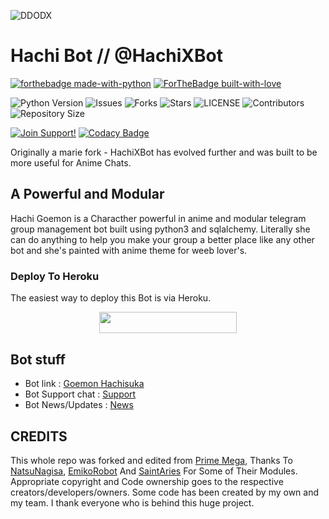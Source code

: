 ![DDODX](https://telegra.ph/file/f2a033fd4e10fbee49551.jpg)
# Hachi Bot // @HachiXBot

[![forthebadge made-with-python](http://ForTheBadge.com/images/badges/made-with-python.svg)](https://www.python.org/)
[![ForTheBadge built-with-love](http://ForTheBadge.com/images/badges/built-with-love.svg)](https://GitHub.com/ridhoajaaa/)</br>


![Python Version](https://img.shields.io/badge/python-3.10-green?style=for-the-badge&logo=appveyor)
![Issues](https://img.shields.io/github/issues/ridhoajaaa/HachiProBot?style=for-the-badge&logo=appveyor)
![Forks](https://img.shields.io/github/forks/ridhoajaaa/HachiProBot?style=for-the-badge&logo=appveyor)
![Stars](https://img.shields.io/github/stars/ridhoajaaa/HachiProBot?style=for-the-badge&logo=appveyor)
![LICENSE](https://img.shields.io/github/license/ridhoajaaa/HachiProBot?style=for-the-badge&logo=appveyor)
![Contributors](https://img.shields.io/github/contributors/ridhoajaaa/HachiProBot?style=for-the-badge&logo=appveyor)
![Repository Size](https://img.shields.io/github/repo-size/ridhoajaaa/HachiProBot?style=for-the-badge&logo=appveyor)</br>


[![Join Support!](https://img.shields.io/badge/Support%20Chat-demonszx-red)](https://t.me/demonszxx)
[![Codacy Badge](https://app.codacy.com/project/badge/Grade/cfb691a93a064d9ea753ef2b5fccf797)](https://www.codacy.com/manual/ridhoajaaa/HachiXBot?utm_source=github.com&amp;utm_medium=referral&amp;utm_content=ridhoajaaa/HachiXBot&amp;utm_campaign=Badge_Grade)


Originally a marie fork - HachiXBot has evolved further and was built to be more useful for Anime Chats.

## A Powerful and Modular

Hachi Goemon is a Characther powerful in anime and modular telegram group management bot built using python3 and sqlalchemy. Literally she can do anything to help you make your group a better place like any other bot and she's painted with anime theme for weeb lover's.

### Deploy To Heroku 

The easiest way to deploy this Bot is via Heroku.

<p align="center"><a href="https://heroku.com/deploy?template=https://github.com/ridhoajaaa/HachiXBot"> <img src="https://img.shields.io/badge/Deploy%20To%20Heroku-black?style=for-the-badge&logo=heroku" width="220" height="34.45"/></a></p>

## Bot stuff

* Bot link : [Goemon Hachisuka](https://t.me/HachiXBot)
* Bot Support chat : [Support](https://t.me/demonszxx)
* Bot News/Updates : [News](https://t.me/HachiXLog)

## CREDITS

This whole repo was forked and edited from [Prime Mega](https://github.com/Tonic990/HachiBot), Thanks To [NatsuNagisa](https://github.com/ridhoajaaa/Natsunagi-Nagisa), [EmikoRobot](https://github.com/kennedy-ex/EmikoRobot) And [SaintAries](https://github.com/Aryza23/SaintAries) For Some of Their Modules.
Appropriate copyright and Code ownership goes to the respective creators/developers/owners.
Some code has been created by my own and my team.
I thank everyone who is behind this huge project. 
